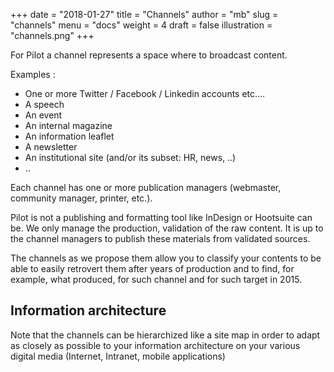 +++
date        = "2018-01-27"
title       = "Channels"
author      = "mb"
slug        = "channels"
menu        = "docs"
weight      = 4
draft       = false
illustration = "channels.png"
+++

For Pilot a channel represents a space where to broadcast content.
<!--more-->
Examples :

- One or more Twitter / Facebook / Linkedin accounts etc....
- A speech
- An event
- An internal magazine
- An information leaflet
- A newsletter
- An institutional site (and/or its subset: HR, news, ..)
- ..

Each channel has one or more publication managers (webmaster, community manager, printer, etc.). 

Pilot is not a publishing and formatting tool like InDesign or Hootsuite can be. We only manage the production, validation of the raw content. It is up to the channel managers to publish these materials from validated sources.

The channels as we propose them allow you to classify your contents to be able to easily retrovert them after years of production and to find, for example, what produced, for such channel and for such target in 2015.

## Information architecture

Note that the channels can be hierarchized like a site map in order to adapt as closely as possible to your information architecture on your various digital media (Internet, Intranet, mobile applications)
